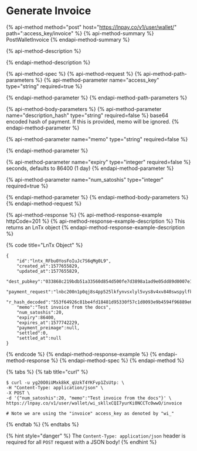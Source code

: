 # Generate Invoice

{% api-method method="post" host="https://lnpay.co/v1/user/wallet/" path=":access\_key/invoice" %}
{% api-method-summary %}
PostWalletInvoice
{% endapi-method-summary %}

{% api-method-description %}

{% endapi-method-description %}

{% api-method-spec %}
{% api-method-request %}
{% api-method-path-parameters %}
{% api-method-parameter name="access\_key" type="string" required=true %}

{% endapi-method-parameter %}
{% endapi-method-path-parameters %}

{% api-method-body-parameters %}
{% api-method-parameter name="description\_hash" type="string" required=false %}
base64 encoded hash of payment. If this is provided, memo will be ignored.
{% endapi-method-parameter %}

{% api-method-parameter name="memo" type="string" required=false %}

{% endapi-method-parameter %}

{% api-method-parameter name="expiry" type="integer" required=false %}
seconds, defaults to 86400 \(1 day\)
{% endapi-method-parameter %}

{% api-method-parameter name="num\_satoshis" type="integer" required=true %}

{% endapi-method-parameter %}
{% endapi-method-body-parameters %}
{% endapi-method-request %}

{% api-method-response %}
{% api-method-response-example httpCode=201 %}
{% api-method-response-example-description %}
This returns an LnTx object 
{% endapi-method-response-example-description %}

{% code title="LnTx Object" %}
```
{
    "id":"lntx_RFbu0YosFoIuJc7S6qMg0L9",
    "created_at":1577655829,
    "updated_at":1577655829,
    "dest_pubkey":"033868c219bdb51a33560d854d500fe7d3898a1ad9e05dd89d0007e11313588500",
    "payment_request":"lnbc200n1p0qj8s4pp525lkfynvsxlyl5vys8v4xv840swspylfk3v5l95gne3ms77vc9tsdp223jhxapqd9h8vmmfvdjjqenjdakjqargv5sxgmmrwvcqzpgxqyz5vq48ud7ha9rnsnadkhcsv38aadh3yrvuvv3kl9xv7wp0w3hqqyllvjkdzm2awcsdw9l5zkkkqu2hy0shunjdrdg4r8h8f59e2720885jgqwrqyt8",
    "r_hash_decoded":"553f64926c81be4fd18481d95330f57c1d0093e9b4594f96889e63b87bccc157",
    "memo":"Test invoice from the docs",
    "num_satoshis":20,
    "expiry":86400,
    "expires_at":1577742229,
    "payment_preimage":null,
    "settled":0,
    "settled_at":null
}
```
{% endcode %}
{% endapi-method-response-example %}
{% endapi-method-response %}
{% endapi-method-spec %}
{% endapi-method %}

{% tabs %}
{% tab title="curl" %}
```text
$ curl -u yg20O0iUMxk8kK_qUzkT4YKFvp1ZsUtp: \
-H "Content-Type: application/json" \
-X POST \
-d '{"num_satoshis":20, "memo":"Test invoice from the docs"}' \
https://lnpay.co/v1/user/wallet/wi_skllxCQI7yurKi0NCCTc0wwO/invoice

# Note we are using the "invoice" access_key as denoted by "wi_"
```
{% endtab %}
{% endtabs %}

{% hint style="danger" %}
The `Content-Type: application/json` header is required for all `POST` request with a JSON body!
{% endhint %}

